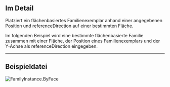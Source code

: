 ## Im Detail
Platziert ein flächenbasiertes Familienexemplar anhand einer angegebenen Position und referenceDirection auf einer bestimmten Fläche.

Im folgenden Beispiel wird eine bestimmte flächenbasierte Familie zusammen mit einer Fläche, der Position eines Familienexemplars und der Y-Achse als referenceDirection eingegeben.

___
## Beispieldatei

![FamilyInstance.ByFace](./Revit.Elements.FamilyInstance.ByFace_img.jpg)
